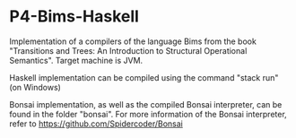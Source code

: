 # P4-Bims-Haskell

Implementation of a compilers of the language Bims from the book "Transitions and Trees: An Introduction to Structural Operational Semantics". Target machine is JVM.

Haskell implementation can be compiled using the command "stack run" (on Windows)

Bonsai implementation, as well as the compiled Bonsai interpreter, can be found in the folder "bonsai". 
For more information of the Bonsai interpreter, refer to https://github.com/Spidercoder/Bonsai 